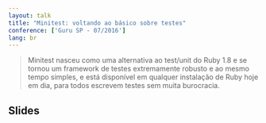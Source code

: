 ```yaml
---
layout: talk
title: "Minitest: voltando ao básico sobre testes"
conference: ['Guru SP - 07/2016']
lang: br
---
```


> Minitest nasceu como uma alternativa ao test/unit do Ruby 1.8 e se tornou um framework de testes extremamente robusto e ao mesmo tempo simples, e está disponível em qualquer instalação de Ruby hoje em dia, para todos escrevem testes sem muita burocracia.

## Slides

<script async class="speakerdeck-embed" data-id="c23f45851c394f78b7f13eeed3057e25" data-ratio="1.77777777777778" src="//speakerdeck.com/assets/embed.js"></script>
